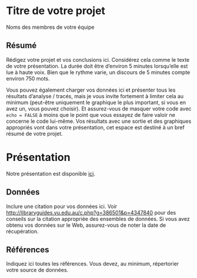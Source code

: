 Titre de votre projet
================
Noms des membres de votre équipe

## Résumé

Rédigez votre projet et vos conclusions ici. Considérez cela comme le
texte de votre présentation. La durée doit être d’environ 5 minutes
lorsqu’elle est lue à haute voix. Bien que le rythme varie, un discours
de 5 minutes compte environ 750 mots.

Vous pouvez également charger vos données ici et présenter tous les
résultats d’analyse / tracés, mais je vous invite fortement à limiter
cela au minimum (peut-être uniquement le graphique le plus important, si
vous en avez un, vous pouvez choisir). Et assurez-vous de masquer votre
code avec `echo = FALSE` à moins que le point que vous essayez de faire
valoir ne concerne le code lui-même. Vos résultats avec une sortie et
des graphiques appropriés vont dans votre présentation, cet espace est
destiné à un bref résumé de votre projet.

# Présentation

Notre présentation est disponible [ici](presentation/presentation.html).

## Données

Inclure une citation pour vos données ici. Voir
<http://libraryguides.vu.edu.au/c.php?g=386501&p=4347840> pour des
conseils sur la citation appropriée des ensembles de données. Si vous
avez obtenu vos données sur le Web, assurez-vous de noter la date de
récupération.

## Références

Indiquez ici toutes les références. Vous devez, au minimum, répertorier
votre source de données.

